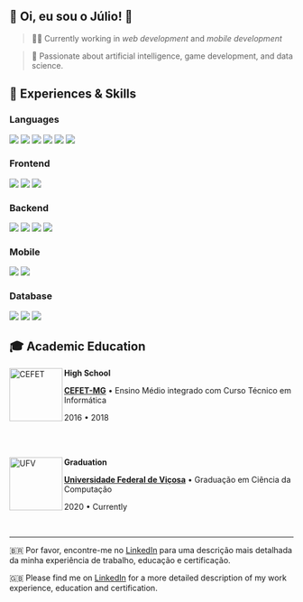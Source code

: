 
  
  

## 💜 Oi, eu sou o <strong>Júlio!</strong> 👋

  

> 🧑‍💻 Currently working in *web development* and *mobile development*

> 🔭 Passionate about artificial intelligence, game development, and data science.

  

## 🚀 Experiences & Skills

  
### Languages

<div>
  <img src="https://img.shields.io/badge/java-F80000?style=for-the-badge&logo=oracle&logoColor=white">
  <img src="https://img.shields.io/badge/JavaScript-F7DF1E?style=for-the-badge&logo=javascript&logoColor=black">
  <img src="https://img.shields.io/badge/typescript-%23007ACC.svg?style=for-the-badge&logo=typescript&logoColor=white">
  <img src="https://img.shields.io/badge/Python-3776AB?style=for-the-badge&logo=python&logoColor=white">
  <img src="https://img.shields.io/badge/C++-00599C?style=for-the-badge&logo=cplusplus&logoColor=white">
  <img src="https://img.shields.io/badge/PHP-777BB4?style=for-the-badge&logo=php&logoColor=white">
</div>

### Frontend

<div>
  <img src="https://img.shields.io/badge/React-20232A?style=for-the-badge&logo=react&logoColor=61DAFB">
  <img src="https://img.shields.io/badge/Next.JS-000000?style=for-the-badge&logo=nextdotjs&logoColor=4FC08D">
  <img src="https://img.shields.io/badge/Angular-DD0031?style=for-the-badge&logo=angular&logoColor=white">
</div>

### Backend

<div>
  <img src="https://img.shields.io/badge/NestJS-E0234E?style=for-the-badge&logo=nestjs&logoColor=white">
  <img src="https://img.shields.io/badge/Node.js-43853D?style=for-the-badge&logo=node.js&logoColor=white">
  <img src="https://img.shields.io/badge/Express-000000?style=for-the-badge&logo=express&logoColor=white">
  <img src="https://img.shields.io/badge/Laravel-FF2D20?style=for-the-badge&logo=laravel&logoColor=white">
</div>

### Mobile

<div>
  <img src="https://img.shields.io/badge/Expo-000020?style=for-the-badge&logo=expo&logoColor=white">
  <img src="https://img.shields.io/badge/React_Native-20232A?style=for-the-badge&logo=react&logoColor=61DAFB">
</div>


### Database

<div>
  <img src="https://img.shields.io/badge/MongoDB-47A248.svg?style=for-the-badge&logo=mongodb&logoColor=white">
  <img src="https://img.shields.io/badge/PostgreSQL-4169e1.svg?style=for-the-badge&logo=postgresql&logoColor=white">
  <img src="https://img.shields.io/badge/MySQL-4479A1.svg?style=for-the-badge&logo=mysql&logoColor=white">
</div>
  

## 🎓 Academic Education

[<img align="left" height="94px" width="94px" alt="CEFET" src="https://upload.wikimedia.org/wikipedia/commons/thumb/f/fd/Logo_CEFET-MG.png/600px-Logo_CEFET-MG.png"/>](https://www.cefetmg.br)

  

**High School** 

[**CEFET-MG**](https://www.cefetmg.br) • Ensino Médio integrado com Curso Técnico em Informática 

2016 • 2018

<br/>

<br/>

  
  

[<img align="left" height="94px" width="94px" alt="UFV" src="https://dci.ufv.br/wp-content/uploads/2018/02/avatar_fb.png"/>](https://www.ufv.br)

  

**Graduation** 

[**Universidade Federal de Viçosa**](https://www.ufv.br) • Graduação em Ciência da Computação 

2020 • Currently

  

<br/>

  

---

  

🇧🇷 Por favor, encontre-me no [LinkedIn](https://www.linkedin.com/in/jknvlvxs/) para uma descrição mais detalhada da minha experiência de trabalho, educação e certificação.


🇬🇧 Please find me on [LinkedIn](https://www.linkedin.com/in/jknvlvxs/) for a more detailed description of my work experience, education and certification.
